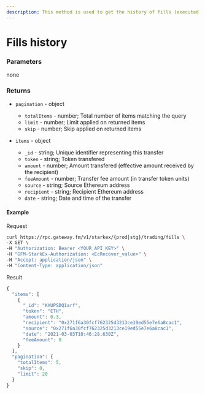 ```yaml
---
description: This method is used to get the history of fills (executed trades) for the authenticated user
---
```

# Fills history

### **Parameters**
none

### **Returns**
* `pagination` - object
  * `totalItems` - number; Total number of items matching the query
  * `limit` - number; Limit applied on returned items
  * `skip` - number; Skip applied on returned items

* `items` - object
  * `_id` - string; Unique identifier representing this transfer
  * `token` - string; Token transfered
  * `amount` - number; Amount transfered (effective amount received by the recipient)
  * `feeAmount` - number; Transfer fee amount (in transfer token units)
  * `source` - string; Source Ethereum address
  * `recipient` - string; Recipient Ethereum address
  * `date` - string; Date and time of the transfer

#### **Example**

Request

```bash
curl https://rpc.gateway.fm/v1/starkex/{prod|stg}/trading/fills \
-X GET \
-H "Authorization: Bearer <YOUR_API_KEY>" \
-H "GFM-StarkEx-Authorization: <EcRecover_value>" \
-H "Accept: application/json" \
-H "Content-Type: application/json"
```


Result

```javascript
{
  "items": [
    {
      "_id": "KXUPSDQ1arf",
      "token": "ETH",
      "amount": 0.3,
      "recipient": "0x271f6a30fcf762325d3213ce19ed55e7e6a8cac1",
      "source": "0x271f6a30fcf762325d3213ce19ed55e7e6a8cac1",
      "date": "2021-03-03T10:46:28.630Z",
      "feeAmount": 0
    }
  ],
  "pagination": {
    "totalItems": 5,
    "skip": 0,
    "limit": 20
  }
}
```